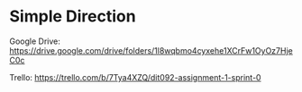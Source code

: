 # Simple Direction

Google Drive: https://drive.google.com/drive/folders/1l8wqbmo4cyxehe1XCrFw1OyOz7HjeC0c

Trello: https://trello.com/b/7Tya4XZQ/dit092-assignment-1-sprint-0
